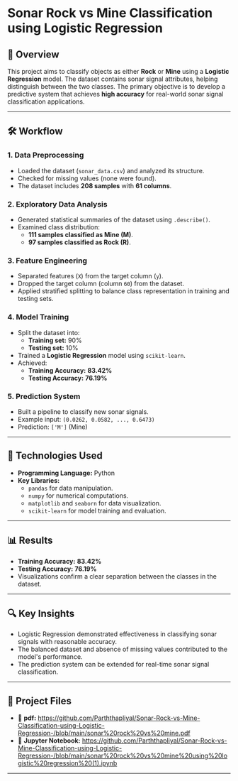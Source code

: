# **Sonar Rock vs Mine Classification using Logistic Regression**

## 📄 **Overview**
This project aims to classify objects as either **Rock** or **Mine** using a **Logistic Regression** model. The dataset contains sonar signal attributes, helping distinguish between the two classes. The primary objective is to develop a predictive system that achieves **high accuracy** for real-world sonar signal classification applications.

---

## 🛠️ **Workflow**

### 1. **Data Preprocessing**
- Loaded the dataset (`sonar_data.csv`) and analyzed its structure.
- Checked for missing values (none were found).
- The dataset includes **208 samples** with **61 columns**.

### 2. **Exploratory Data Analysis**
- Generated statistical summaries of the dataset using `.describe()`.
- Examined class distribution:
  - **111 samples classified as Mine (M)**.
  - **97 samples classified as Rock (R)**.

### 3. **Feature Engineering**
- Separated features (`X`) from the target column (`y`).
- Dropped the target column (column `60`) from the dataset.
- Applied stratified splitting to balance class representation in training and testing sets.

### 4. **Model Training**
- Split the dataset into:
  - **Training set:** 90%
  - **Testing set:** 10%
- Trained a **Logistic Regression** model using `scikit-learn`.
- Achieved:
  - **Training Accuracy:** **83.42%**
  - **Testing Accuracy:** **76.19%**

### 5. **Prediction System**
- Built a pipeline to classify new sonar signals.
- Example input: `(0.0262, 0.0582, ..., 0.6473)`
- Prediction: `['M']` (Mine)

---

## 🧰 **Technologies Used**
- **Programming Language:** Python
- **Key Libraries:**
  - `pandas` for data manipulation.
  - `numpy` for numerical computations.
  - `matplotlib` and `seaborn` for data visualization.
  - `scikit-learn` for model training and evaluation.

---

## 📊 **Results**
- **Training Accuracy:** **83.42%**
- **Testing Accuracy:** **76.19%**
- Visualizations confirm a clear separation between the classes in the dataset.

---

## 🔍 **Key Insights**
- Logistic Regression demonstrated effectiveness in classifying sonar signals with reasonable accuracy.
- The balanced dataset and absence of missing values contributed to the model's performance.
- The prediction system can be extended for real-time sonar signal classification.

---

## 📁 **Project Files**
- 📂 **pdf:** https://github.com/Parththapliyal/Sonar-Rock-vs-Mine-Classification-using-Logistic-Regression-/blob/main/sonar%20rock%20vs%20mine.pdf
- 📂 **Jupyter Notebook:** https://github.com/Parththapliyal/Sonar-Rock-vs-Mine-Classification-using-Logistic-Regression-/blob/main/sonar%20rock%20vs%20mine%20using%20logistic%20regression%20(1).ipynb

---

